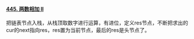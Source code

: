 #### [445. 两数相加 II](https://leetcode.cn/problems/add-two-numbers-ii/)

把链表节点入栈，从栈顶取数字进行运算，有进位，定义res节点，不断把求出的cur的next指向res，res置为当前节点，最后的res是头节点了。